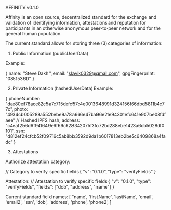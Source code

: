 AFFINITY v0.1.0

Affinity is an open source, decentralized standard for the exchange and validation of identifying information, attestations and reputation for participants in an otherwise anonymous peer-to-peer network and for the general human population.

The current standard allows for storing three (3) categories of information:

1) Public Information (publicUserData)

Example:

{
    name: "Steve Dakh",
    email: "slavik0329@gmail.com",
    gpgFingerprint: "0851536D"
}

2) Private Information (hashedUserData)
Example:

{
    phoneNumber: "dae80ef78ace82c5a7c715defc57c4e0013648991d324156f66dbd5811b4c77c",
    photo: "4934cb005289a552bebe9a78a666e47ba96e21e94301efc641e907be08fdfaee" // Hashed IPFS hash,
    address: "c4eaf256d6f941649e6f69c628342075f3fc72bd288ebe1423a6cb5028df0101",
    ssn: "d812ef24cfcb52f09716c5ab8bb3592d9da1b6017813eb2be5c6409868a4fadc"
}

3) Attestations

Authorize attestation category:

// Category to verify specific fields
{
    "v": "0.1.0",
    "type": "verifyFields"
}

Attestation:
// Attestation to verify specific fields
{
    "v": "0.1.0",
    "type": "verifyFields",
    "fields": ["dob", "address", "name"]
}

Current standard field names:
[
    'name',
    'firstName',
    'lastName',
    'email',
    'email2',
    'ssn',
    'dob',
    'address',
    'phone',
    'phone2',
]
